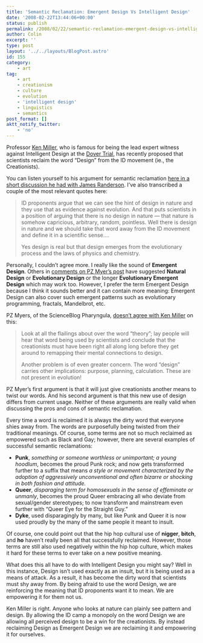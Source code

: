 ```yaml
---
title: 'Semantic Reclamation: Emergent Design Vs Intelligent Design'
date: '2008-02-22T13:44:06+00:00'
status: publish
permalink: /2008/02/22/semantic-reclamation-emergent-design-vs-intelligent-design
author: Colin
excerpt: ''
type: post
layout: '../../layouts/BlogPost.astro'
id: 155
category:
    - art
tag:
    - art
    - creationism
    - culture
    - evolution
    - 'intelligent design'
    - linguistics
    - semantics
post_format: []
aktt_notify_twitter:
    - 'no'
---
```

Professor [Ken Miller](https://en.wikipedia.org/wiki/Kenneth_R._Miller), who is famous for being the lead expert witness against Intelligent Design at the [Dover Trial](https://en.wikipedia.org/wiki/Kitzmiller_v._Dover_Area_School_District), has recently proposed that scientists reclaim the word “Design” from the ID movement (ie., the Creationists).

You can listen yourself to his argument for semantic reclamation [here in a short discussion he had with James Randerson](https://www.guardian.co.uk/science/audio/2008/feb/19/james.randerson.aaas). I’ve also transcribed a couple of the most relevant quotes here:

> ID proponents argue that we can see the hint of design in nature and they use that as evidence against evolution. And that puts scientists in a position of arguing that there is no design in nature — that nature is somehow capricious, arbitrary, random, pointless. Well there is design in nature and we should take that word away from the ID movement and define it in a scientific sense….
> 
> Yes design is real but that design emerges from the evolutionary process and the laws of physics and chemistry.

Personally, I couldn’t agree more. I really like the sound of **Emergent Design**. Others in [comments on PZ Myer’s post](https://scienceblogs.com/pharyngula/2008/02/reclaiming_design.php#comments) have suggested **Natural Design** or **Evolutionary Design** or the longer **Evolutionary Emergent Design** which may work too. However, I prefer the term Emergent Design because I think it sounds better and it can contain more meaning: Emergent Design can also cover such emergent patterns such as evolutionary programming, fractals, Mandelbrot, etc.

PZ Myers, of the ScienceBlog Pharyngula, [doesn’t agree with Ken Miller](https://scienceblogs.com/pharyngula/2008/02/reclaiming_design.php) on this:

> Look at all the flailings about over the word “theory”; lay people will hear that word being used by scientists and conclude that the creationists must have been right all along long before they get around to remapping their mental connections to design.
> 
> Another problem is of even greater concern. The word “design” carries other implications: purpose, planning, calculation. These are not present in evolution!

PZ Myer’s first argument is that it will just give creationists another means to twist our words. And his second argument is that this new use of design differs from current usage. Neither of these arguments are really valid when discussing the pros and cons of semantic reclamation.

Every time a word is reclaimed it is always the dirty word that everyone shies away from. The words are purposefully being twisted from their traditional meanings. Of course, some terms are not so much reclaimed as empowered such as Black and Gay; however, there are several examples of successful semantic reclamations:

- **Punk**, *something or someone worthless or unimportant; a young hoodlum*, becomes the proud Punk rock; and now gets transformed further to a suffix that means *a style or movement characterized by the adoption of aggressively unconventional and often bizarre or shocking in both fashion and attitude.*
- **Queer**, *disparaging term for homosexuals in the sense of effeminate or unmanly*, becomes the proud Queer embracing all who deviate from sexual/gender stereotypes; to now transform and mainstream even further with “Queer Eye for the Straight Guy.”
- **Dyke**, used disparagingly by many, but like Punk and Queer it is now used proudly by the many of the same people it meant to insult.

Of course, one could point out that the hip hop cultural use of **nigger**, **bitch**, and **ho** haven’t really been all that successfully reclaimed. However, those terms are still also used negatively within the hip hop culture, which makes it hard for these terms to ever take on a new positive meaning.

What does this all have to do with Intelligent Design you might say? Well in this instance, Design isn’t used exactly as an insult, but it is being used as a means of attack. As a result, it has become the dirty word that scientists must shy away from. By being afraid to use the word Design, we are reinforcing the meaning that ID proponents want it to mean. We are empowering it for them not us.

Ken Miller is right. Anyone who looks at nature can plainly see pattern and design. By allowing the ID camp a monopoly on the word Design we are allowing all perceived design to be a win for the creationists. By instead reclaiming Design as Emergent Design we are reclaiming it and empowering it for ourselves.